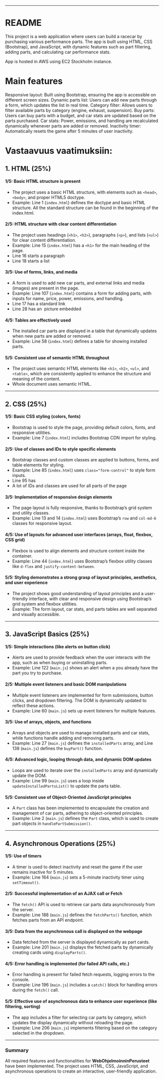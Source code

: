 
---

# README

This project is a web application where users can build a racecar by purchasing various performance parts. The app is built using HTML, CSS (Bootstrap), and JavaScript, with dynamic features such as part filtering, adding parts, and calculating car performance stats.

App is hosted in AWS using EC2 Stockholm instance.

# Main features

Responsive layout: Built using Bootstrap, ensuring the app is accessible on different screen sizes.
Dynamic parts list: Users can add new parts through a form, which updates the list in real time.
Category filter: Allows users to filter available parts by category (engine, exhaust, suspension).
Buy parts: Users can buy parts with a budget, and car stats are updated based on the parts purchased.
Car stats: Power, emissions, and handling are recalculated dynamically whenever parts are added or removed.
Inactivity timer: Automatically resets the game after 5 minutes of user inactivity.

# Vastaavuus vaatimuksiin:

## 1. **HTML (25%)**

#### 1/5: Basic HTML structure is present
- The project uses a basic HTML structure, with elements such as `<head>`, `<body>`, and proper HTML5 doctype.
- Example: Line 1 (`index.html`) defines the doctype and basic HTML structure. All the standard structure can be found in the beginning of the index.html.

#### 2/5: HTML structure with clear content differentiation
- The project uses headings (`<h1>`, `<h2>`), paragraphs (`<p>`), and lists (`<ul>`) for clear content differentiation.
- Example: Line 15 (`index.html`) has a `<h1>` for the main heading of the page.
- Line 16 starts a  paragraph
- Line 18 starts a  list

#### 3/5: Use of forms, links, and media
- A form is used to add new car parts, and external links and media (images) are present in the page.
- Example: Line 107 (`index.html`) contains a form for adding parts, with inputs for name, price, power, emissions, and handling.
- Line 17 has a standard link
- Line 28 has an <img> picture embedded

#### 4/5: Tables are effectively used
- The installed car parts are displayed in a table that dynamically updates when new parts are added or removed.
- Example: Line 58 (`index.html`) defines a table for showing installed parts.

#### 5/5: Consistent use of semantic HTML throughout
- The project uses semantic HTML elements like `<h1>`, `<h2>`, `<ul>`, and `<table>`, which are consistently applied to enhance the structure and meaning of the content.
- Whole document uses semantic HTML.

---

## 2. **CSS (25%)**

#### 1/5: Basic CSS styling (colors, fonts)
- Bootstrap is used to style the page, providing default colors, fonts, and responsive utilities.
- Example: Line 7 (`index.html`) includes Bootstrap CDN import for styling.

#### 2/5: Use of classes and IDs to style specific elements
- Bootstrap classes and custom classes are applied to buttons, forms, and table elements for styling.
- Example: Line 85 (`index.html`) uses `class="form-control"` to style form inputs.
- Line 95 has <div id>
- A lot of IDs and classes are used for all parts of the page

#### 3/5: Implementation of responsive design elements
- The page layout is fully responsive, thanks to Bootstrap’s grid system and utility classes.
- Example: Line 13 and 14 (`index.html`) uses Bootstrap’s `row` and `col-md-6` classes for responsive layout.

#### 4/5: Use of layouts for advanced user interfaces (arrays, float, flexbox, CSS grid)
- Flexbox is used to align elements and structure content inside the container.
- Example: Line 44 (`index.html`) uses Bootstrap’s flexbox utility classes like `d-flex` and `justify-content-between`.

#### 5/5: Styling demonstrates a strong grasp of layout principles, aesthetics, and user experience
- The project shows good understanding of layout principles and a user-friendly interface, with clear and responsive design using Bootstrap’s grid system and flexbox utilities.
- Example: The form layout, car stats, and parts tables are well separated and visually accessible.

---

## 3. **JavaScript Basics (25%)**

#### 1/5: Simple interactions (like alerts on button click)
- Alerts are used to provide feedback when the user interacts with the app, such as when buying or uninstalling parts.
- Example: Line 122 (`main.js`) shows an alert when a you already have the part you try to purchase.

#### 2/5: Multiple event listeners and basic DOM manipulations
- Multiple event listeners are implemented for form submissions, button clicks, and dropdown filtering. The DOM is dynamically updated to reflect these actions.
- Example: Line 60 (`main.js`) sets up event listeners for multiple features.

#### 3/5: Use of arrays, objects, and functions
- Arrays and objects are used to manage installed parts and car stats, while functions handle adding and removing parts.
- Example: Line 27 (`main.js`) defines the `installedParts` array, and Line 138 (`main.js`) defines the `buyPart()` function.

#### 4/5: Advanced logic, looping through data, and dynamic DOM updates
- Loops are used to iterate over the `installedParts` array and dynamically update the DOM.
- Example: Line 99 (`main.js`) uses a loop inside `updateInstalledPartsList()` to update the parts table.

#### 5/5: Consistent use of Object-Oriented JavaScript principles
- A `Part` class has been implemented to encapsulate the creation and management of car parts, adhering to object-oriented principles.
- Example: Line 2 (`main.js`) defines the `Part` class, which is used to create part objects in `handlePartSubmission()`.

---

## 4. **Asynchronous Operations (25%)**

#### 1/5: Use of timers
- A timer is used to detect inactivity and reset the game if the user remains inactive for 5 minutes.
- Example: Line 164 (`main.js`) sets a 5-minute inactivity timer using `setTimeout()`.

#### 2/5: Successful implementation of an AJAX call or Fetch
- The `fetch()` API is used to retrieve car parts data asynchronously from the server.
- Example: Line 188 (`main.js`) defines the `fetchParts()` function, which fetches parts from an API endpoint.

#### 3/5: Data from the asynchronous call is displayed on the webpage
- Data fetched from the server is displayed dynamically as part cards.
- Example: Line 201 (`main.js`) displays the fetched parts by dynamically creating cards using `displayParts()`.

#### 4/5: Error handling is implemented (for failed API calls, etc.)
- Error handling is present for failed fetch requests, logging errors to the console.
- Example: Line 196 (`main.js`) includes a `catch()` block for handling errors during the `fetch()` call.

#### 5/5: Effective use of asynchronous data to enhance user experience (like filtering, sorting)
- The app includes a filter for selecting car parts by category, which updates the display dynamically without reloading the page.
- Example: Line 206 (`main.js`) implements filtering based on the category selected in the dropdown.

---

### Summary

All required features and functionalities for **WebOhjelmoinninPerusteet** have been implemented. The project uses HTML, CSS, JavaScript, and asynchronous operations to create an interactive, user-friendly application.
